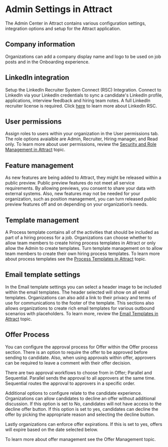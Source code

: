 Admin Settings in Attract
=======================

The Admin Center in Attract contains various configuration settings, integration
options and setup for the Attract application.

**Company information**
-----------------------

Organizations can add a company display name and logo to be used on job posts
and in the Onboarding experience.

**LinkedIn integration**
------------------------

Setup the LinkedIn Recruiter System Connect (RSC) Integration. Connect to
LinkedIn via your LinkedIn credentials to sync a candidate's LinkedIn profile,
applications, interview feedback and hiring team notes. A full LinkedIn
recruiter license is required. Click [here](https://www.linkedin.com/help/recruiter/answer/90483) to learn more about
LinkedIn RSC.

**User permissions**
--------------------

Assign roles to users within your organization in the User permissions tab. The role options avaialble are Admin, Recruiter, Hiring manager, and Read only. To learn more about user permissions, review the [Security and Role Management in Attract](./Security-in-Attract.md) topic.

**Feature management**
----------------------

As new features are being added to Attract, they might be released within a
public preview. Public preview features do not meet all service requirements. By
allowing previews, you consent to share your data with external systems. Also,
new features may not be needed for your organization, such as position
management, you can turn released public preview features off and on depending on your
organization’s needs.

**Template management**
-----------------------

A Process template contains all of the activities that should be included as
part of a hiring process for a job. Organizations can choose whether to allow
team members to create hiring process templates in Attract or only allow the
Admin to create templates. Turn template management on to allow team members to
create their own hiring process templates. To learn more about process templates
see the [Process Templates in Attract](./Process-templates-Attract.md) topic.


**Email template settings**
---------------------------

In the Email template settings you can select a header image to be included within the email templates. The header selected will show on all email templates. Organizations can also add a link to their privacy and terms of use for communications to the footer of the template. This sections also allows organizations to create rich email templates for various outbound scenarios with placeholders.
To learn more, review the [Email Templates in Attract](./Email-templates.md) topic.

**Offer Process**
---------------------------

You can configure the approval process for Offer within the Offer process
section. There is an option to require the offer to be approved before sending
to candidate. Also, when using approvals within offer, approvers can be required
to leave a comment with their offer decision.

There are two approval workflows to choose from in Offer; Parallel and
Sequential. Parallel sends the approval to all approvers at the same time.
Sequential routes the approval to approvers in a specific order.

Additional options to configure relate to the candidate experience.
Organizations can allow candidates to decline an offer without additional
discussion. If this option is set to No, candidates will not have access to the
decline offer button. If this option is set to yes, candidates can decline the
offer by picking the appropriate reason and selecting the decline button.

Lastly organizations can enforce offer expirations. If this is set to yes,
offers will expire based on the date selected below.

To learn more about offer management see the Offer Management topic.

